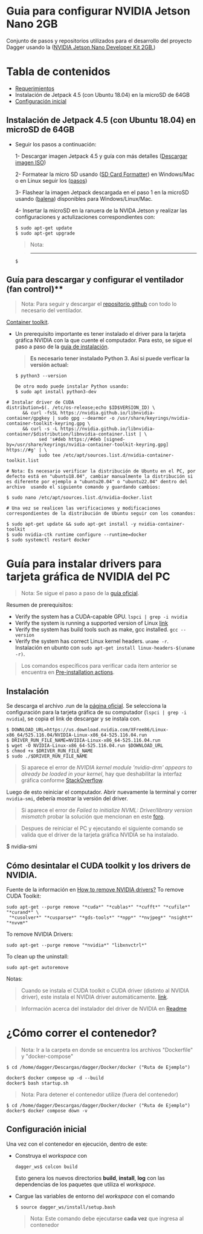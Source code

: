 # Guia para configurar NVIDIA Jetson Nano 2GB
Conjunto de pasos y repositorios utilizados para el desarrollo del proyecto Dagger usando la ([NVIDIA Jetson Nano Developer Kit 2GB.](https://developer.nvidia.com/embedded/learn/jetson-nano-2gb-devkit-user-guide))  

# Tabla de contenidos
- [Requerimientos](#Requerimientos)
- Instalación de Jetpack 4.5 (con Ubuntu 18.04) en la microSD de 64GB
- [Configuración inicial](#Configuración-inicial)

## Instalación de Jetpack 4.5 (con Ubuntu 18.04) en microSD de 64GB

- Seguir los pasos a continuación:
  
    1- Descargar imagen Jetpack 4.5 y guía con más detalles ([Descargar imagen ISO](https://developer.nvidia.com/embedded/jetpack-sdk-45-archive)) 

    2- Formatear la micro SD usando ([SD Card Formatter](https://www.sdcard.org/downloads/formatter/)) en Windows/Mac o en Linux seguir los ([pasos](https://www.softzone.es/linux/tutoriales/formatear-linux/))

    3- Flashear la imagen Jetpack descargada en el paso 1 en la microSD usando ([balena](https://etcher.balena.io/)) disponibles para Windows/Linux/Mac.

    4- Insertar la microSD en la ranuera de la NVIDA Jetson y realizar las configuraciones y actulizaciones correspondientes con: 
  
    ```shell
    $ sudo apt-get update
    $ sudo apt-get upgrade
    ```
    > Nota: 
    
    > ** **
    ```shell
    $ 
    ```
## Guía para descargar y configurar el ventilador (fan control)** 

> Nota: Para seguir y descargar el [repositorio github](https://github.com/Pyrestone/jetson-fan-ctl) con todo lo necesario del ventilador. 

 [Container toolkit](https:/e).


- Un prerequisito importante es tener instalado el driver para la tarjeta gráfica NVIDIA con la que cuente el computador. Para esto, se sigue el paso a paso de la [guía de instalación](./NVIDIA_driver_install).

  > **Es necesario tener instalado Python 3. Así si puede verficar la versión actual:**
  ```shell
  $ python3 --version
  
  De otro modo puede instalar Python usando:
  $ sudo apt install python3-dev
  ```

```shell
# Instalar driver de CUDA
distribution=$(. /etc/os-release;echo $ID$VERSION_ID) \
      && curl -fsSL https://nvidia.github.io/libnvidia-container/gpgkey | sudo gpg --dearmor -o /usr/share/keyrings/nvidia-container-toolkit-keyring.gpg \
      && curl -s -L https://nvidia.github.io/libnvidia-container/$distribution/libnvidia-container.list | \
            sed 's#deb https://#deb [signed-by=/usr/share/keyrings/nvidia-container-toolkit-keyring.gpg] https://#g' | \
            sudo tee /etc/apt/sources.list.d/nvidia-container-toolkit.list

# Nota: Es necesario verificar la distribución de Ubuntu en el PC, por defecto está en "ubuntu18.04", cambiar manualmente la distribución si es diferente por ejemplo a "ubuntu20.04" o "ubuntu22.04" dentro del archivo  usando el siguiente comando y guardando cambios: 

$ sudo nano /etc/apt/sources.list.d/nvidia-docker.list

# Una vez se realicen las verificaciones y modificaciones correspondientes de la distribución de Ubuntu seguir con los comandos:

$ sudo apt-get update && sudo apt-get install -y nvidia-container-toolkit
$ sudo nvidia-ctk runtime configure --runtime=docker
$ sudo systemctl restart docker
```

# Guía para instalar drivers para tarjeta gráfica de NVIDIA del PC

> Nota: Se sigue el paso a paso de la [guía oficial](https://docs.nvidia.com/datacenter/tesla/tesla-installation-notes/index.html).

Resumen de prerequisitos:
- Verify the system has a CUDA-capable GPU. `lspci | grep -i nvidia`
- Verify the system is running a supported version of Linux [link](https://docs.nvidia.com/cuda/cuda-toolkit-release-notes/index.html)
- Verify the system has build tools such as make, gcc installed. `gcc --version`
- Verify the system has correct Linux kernel headers. `uname -r`. Instalación en ubunto con `sudo apt-get install linux-headers-$(uname -r)`.

> Los comandos específicos para verificar cada item anterior se encuentra en [Pre-installation actions](https://docs.nvidia.com/cuda/cuda-installation-guide-linux/index.html#pre-installation-actions).


## Instalación

Se descarga el archivo .run de la [página oficial](https://www.nvidia.com/Download/index.aspx?lang=en-us). Se selecciona la configuración para la tarjeta gráfica de su computador (`lspci | grep -i nvidia`), se copia el link de descargar y se instala con.

```shell
$ DOWNLOAD_URL=https://us.download.nvidia.com/XFree86/Linux-x86_64/525.116.04/NVIDIA-Linux-x86_64-525.116.04.run
$ DRIVER_RUN_FILE_NAME=NVIDIA-Linux-x86_64-525.116.04.run
$ wget -O NVIDIA-Linux-x86_64-525.116.04.run $DOWNLOAD_URL
$ chmod +x $DRIVER_RUN_FILE_NAME
$ sudo ./$DRIVER_RUN_FILE_NAME
```
> Si aparece el error de _NVIDIA kernel module 'nvidia-drm' appears to already be loaded in your kernel_, hay que deshabilitar la interfaz gráfica conforme [StackOverflow](https://unix.stackexchange.com/questions/440840/how-to-unload-kernel-module-nvidia-drm).

Luego de esto reiniciar el computador. Abrir nuevamente la terminal y correr `nvidia-smi`, debería mostrar la versión del driver.

> Si aparece el error de _Failed to initialize NVML: Driver/library version mismatch_ probar la solución que mencionan en este [foro](https://forums.developer.nvidia.com/t/failed-to-initialize-nvml-driver-library-version-mismatch/190421).

> Despues de reiniciar el PC y ejecutando el siguiente comando se valida que el driver de la tarjeta gráfica NVIDIA se ha instalado.

$ nvidia-smi  

## Cómo desintalar el CUDA toolkit y los drivers de NVIDIA.

Fuente de la información en [How to remove NVIDIA drivers?](https://docs.nvidia.com/cuda/cuda-installation-guide-linux/index.html#removing-cuda-toolkit-and-driver)
To remove CUDA Toolkit:

```shell
sudo apt-get --purge remove "*cuda*" "*cublas*" "*cufft*" "*cufile*" "*curand*" \
 "*cusolver*" "*cusparse*" "*gds-tools*" "*npp*" "*nvjpeg*" "nsight*" "*nvvm*"
```

To remove NVIDIA Drivers:

```shell
sudo apt-get --purge remove "*nvidia*" "libxnvctrl*"
```

To clean up the uninstall:

```shell
sudo apt-get autoremove
```

Notas:
> Cuando se instala el CUDA toolkit o CUDA driver (distinto al NVIDIA driver), este instala el NVIDIA driver automáticamente. [link](https://docs.nvidia.com/cuda/cuda-toolkit-release-notes/index.html#new-features).

> Información acerca del instalador del driver de NVIDIA en [Readme](https://download.nvidia.com/XFree86/Linux-x86_64/450.80.02/README/)


# ¿Cómo correr el contenedor?
> Nota: Ir a la carpeta en donde se encuentra los archivos "Dockerfile" y "docker-compose"
```shell
$ cd /home/dagger/Descargas/dagger/Docker/docker ("Ruta de Ejemplo") 

docker$ docker compose up -d --build
docker$ bash startup.sh
```

> Nota: Para detener el contenedor utilize (fuera del contenedor)
```shell
$ cd /home/dagger/Descargas/dagger/Docker/docker ("Ruta de Ejemplo") 
docker$ docker compose down -v
``` 

## Configuración inicial
Una vez con el contenedor en ejecución, dentro de este:

- Construya el *workspace* con
    ```shell
    dagger_ws$ colcon build
    ```
    Esto genera los nuevos directorios **build**, **install**, **log** con las dependencias de los paquetes que utiliza el *workspace*.

- Cargue las variables de entorno del *workspace* con el comando

    ```shell
    $ source dagger_ws/install/setup.bash
    ```
    > Nota: Este comando debe ejecutarse **cada vez** que ingresa al contenedor


